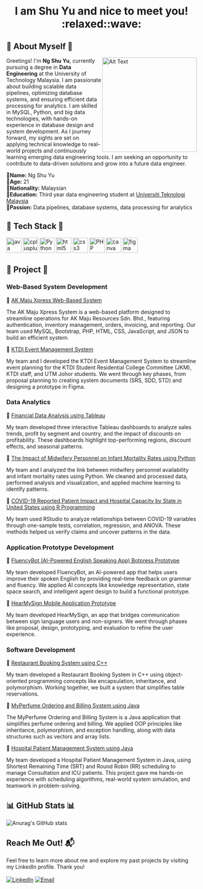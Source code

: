 <h1 align="center"> I am Shu Yu and nice to meet you! :relaxed::wave: </h1>

##  :shaved_ice: About Myself :shaved_ice:
<img src="https://i.pinimg.com/originals/c2/a1/1d/c2a11dae4a9e153f1d01a12107ca3912.gif" alt="Alt Text" width="250" align="right">

Greetings! I'm __Ng Shu Yu__, currently pursuing a degree in __Data Engineering__ at the University of Technology Malaysia. I am passionate about building scalable data pipelines, optimizing database systems, and ensuring efficient data processing for analytics. I am skilled in MySQL, Python, and big data technologies, with hands-on experience in database design and system development. As I journey forward, my sights are set on applying technical knowledge to real-world projects and continuously learning emerging data engineering tools. I am seeking an opportunity to contribute to data-driven solutions and grow into a future data engineer.

:small_blue_diamond:__Name:__ Ng Shu Yu <br>
:small_blue_diamond:__Age:__ 21 <br>
:small_blue_diamond:__Nationality:__ Malaysian       
:small_blue_diamond:__Education:__ Third year data engineering student at [Universiti Teknologi Malaysia](https://www.utm.my)       
:small_blue_diamond:__Passion:__ Data pipelines, database systems, data processing for analytics

## :telescope: Tech Stack :telescope:
 <img src="https://raw.githubusercontent.com/devicons/devicon/master/icons/java/java-original.svg" alt="java" width="40" height="40"/> <img src="https://raw.githubusercontent.com/devicons/devicon/master/icons/cplusplus/cplusplus-original.svg" alt="cplusplus" width="40" height="40"/> <img src="https://raw.githubusercontent.com/devicons/devicon/master/icons/python/python-original.svg" alt="Python" width="40" height="40"> <img src="https://raw.githubusercontent.com/devicons/devicon/master/icons/html5/html5-original-wordmark.svg" alt="html5" width="40" height="40"/> <img src="https://raw.githubusercontent.com/devicons/devicon/master/icons/css3/css3-original-wordmark.svg" alt="css3" width="40" height="40"/> <img src="https://raw.githubusercontent.com/devicons/devicon/master/icons/php/php-original.svg" alt="PHP" width="40" height="40"> <img src="https://raw.githubusercontent.com/devicons/devicon/master/icons/canva/canva-original.svg" alt="canva" width="40" height="40"/> <img src="https://raw.githubusercontent.com/devicons/devicon/master/icons/figma/figma-original.svg" alt="figma" width="40" height="40"/>

## :memo: Project :memo: 
### Web-Based System Development
:small_orange_diamond: [AK Maju Xpress Web-Based System](#)

The AK Maju Xpress System is a web-based platform designed to streamline operations for AK Maju Resources Sdn. Bhd., featuring authentication, inventory management, orders, invoicing, and reporting. Our team used MySQL, Bootstrap, PHP, HTML, CSS, JavaScript, and JSON to build an efficient system.
  
:small_orange_diamond: [KTDI Event Management System](https://github.com/drshahizan/software-engineering/tree/main/project/project/sec01/curiousity)

My team and I developed the KTDI Event Management System to streamline event planning for the KTDI Student Residential College Committee (JKM), KTDI staff, and UTM Johor students. We went through key phases, from proposal planning to creating system documents (SRS, SDD, STD) and designing a prototype in Figma. 

### Data Analytics

:small_orange_diamond: [Financial Data Analysis using Tableau](https://www.youtube.com/watch?v=fZLTfcAt8Wo)

My team developed three interactive Tableau dashboards to analyze sales trends, profit by segment and country, and the impact of discounts on profitability. These dashboards highlight top-performing regions, discount effects, and seasonal patterns.

:small_orange_diamond: [The Impact of Midwifery Personnel on Infant Mortality Rates using Python](https://drive.google.com/file/d/1x9mS4nS3pps2WRXXMzIGlnbPtFv6D34q/view?usp=embed_facebook)

My team and I analyzed the link between midwifery personnel availability and infant mortality rates using Python. We cleaned and processed data, performed analysis and visualization, and applied machine learning to identify patterns. 

:small_orange_diamond: [COVID-19 Reported Patient Impact and Hospital Capacity by State in United States using R Programming](https://www.youtube.com/watch?v=xeGShuKZgdA)

My team used RStudio to analyze relationships between COVID-19 variables through one-sample tests, correlation, regression, and ANOVA. These methods helped us verify claims and uncover patterns in the data. 

### Application Prototype Development

:small_orange_diamond: [FluencyBot (AI-Powered English Speaking App) Botpress Prototype](#)

My team developed FluencyBot, an AI-powered app that helps users improve their spoken English by providing real-time feedback on grammar and fluency. We applied AI concepts like knowledge representation, state space search, and intelligent agent design to build a functional prototype. 

:small_orange_diamond: [HearMySign Mobile Application Prototype](https://www.youtube.com/watch?v=Fzpbbfb1aYY)

My team developed HearMySign, an app that bridges communication between sign language users and non-signers. We went through phases like proposal, design, prototyping, and evaluation to refine the user experience. 

### Software Development
:small_orange_diamond: [Restaurant Booking System using C++](https://www.youtube.com/watch?v=jasoyog7oDM)

My team developed a Restaurant Booking System in C++ using object-oriented programming concepts like encapsulation, inheritance, and polymorphism. Working together, we built a system that simplifies table reservations.

:small_orange_diamond: [MyPerfume Ordering and Billing System using Java](#)

The MyPerfume Ordering and Billing System is a Java application that simplifies perfume ordering and billing. We applied OOP principles like inheritance, polymorphism, and exception handling, along with data structures such as vectors and array lists.

:small_orange_diamond: [Hospital Patient Management System using Java](https://www.youtube.com/watch?v=040VGHLbyYE)

My team developed a Hospital Patient Management System in Java, using Shortest Remaining Time (SRT) and Round Robin (RR) scheduling to manage Consultation and ICU patients. This project gave me hands-on experience with scheduling algorithms, real-world system simulation, and teamwork in problem-solving.

## :bar_chart: GitHub Stats :bar_chart:
![Anurag's GitHub stats](https://github-readme-stats.vercel.app/api?username=ShuYu03&show_icons=true&theme=dracula)

## Reach Me Out! :mailbox_with_mail:
Feel free to learn more about me and explore my past projects by visiting my LinkedIn profile. Thank you! <br> <br>
<a href="https://www.linkedin.com/in/ng-shu-yu-556884266/"><img alt="LinkedIn" src="https://img.shields.io/badge/-NgShuYu-blue?style=flat&logo=Linkedin&logoColor=white"></a>
<a href="mailto:shu.yu2003@graduate.utm.my"><img alt="Email" src="https://img.shields.io/badge/Email-shu.yu2003%40graduate.utm.my-red"></a>


